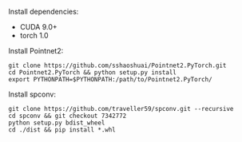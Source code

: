 Install dependencies:
- CUDA 9.0+
- torch 1.0

Install Pointnet2:
```
git clone https://github.com/sshaoshuai/Pointnet2.PyTorch.git
cd Pointnet2.PyTorch && python setup.py install
export PYTHONPATH=$PYTHONPATH:/path/to/Pointnet2.PyTorch/
```

Install spconv:

```
git clone https://github.com/traveller59/spconv.git --recursive
cd spconv && git checkout 7342772
python setup.py bdist_wheel
cd ./dist && pip install *.whl
```
